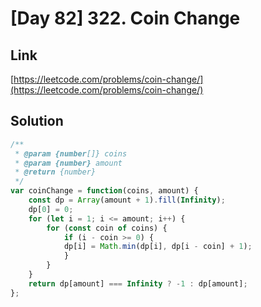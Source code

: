 # [Day 82] 322. Coin Change

<a name="a8EWt"></a>
## Link
[https://leetcode.com/problems/coin-change/](https://leetcode.com/problems/coin-change/)
<a name="FjbkF"></a>
## Solution
```javascript
/**
 * @param {number[]} coins
 * @param {number} amount
 * @return {number}
 */
var coinChange = function(coins, amount) {
    const dp = Array(amount + 1).fill(Infinity);
    dp[0] = 0;
    for (let i = 1; i <= amount; i++) {
        for (const coin of coins) {
            if (i - coin >= 0) {
            dp[i] = Math.min(dp[i], dp[i - coin] + 1);
            }
        }
    }
    return dp[amount] === Infinity ? -1 : dp[amount];    
};
```
